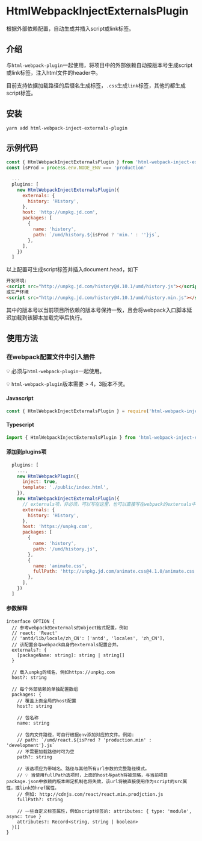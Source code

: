 # HtmlWebpackInjectExternalsPlugin

根据外部依赖配置，自动生成并插入script或link标签。

## 介绍

与`html-webpack-plugin`一起使用，将项目中的外部依赖自动按版本号生成script或link标签，注入html文件的header中。

目前支持依据加载路径的后缀名生成标签，`.css`生成`link`标签，其他的都生成script标签。

## 安装

```
yarn add html-webpack-inject-externals-plugin
```

## 示例代码

```javascript
const { HtmlWebpackInjectExternalsPlugin } from 'html-webpack-inject-externals-plugin'
const isProd = process.env.NODE_ENV === 'production'

  ...
  plugins: [
    new HtmlWebpackInjectExternalsPlugin({
      externals: {
        history: 'History',
      },
      host: 'http://unpkg.jd.com',
      packages: [
        {
          name: 'history',
          path: `/umd/history.${isProd ? 'min.' : ''}js`,
        },
      ],
    })
  ]
```

以上配置可生成script标签并插入document.head，如下

```html
开发环境:
<script src="http://unpkg.jd.com/history@4.10.1/umd/history.js"></script>
或生产环境
<script src="http://unpkg.jd.com/history@4.10.1/umd/history.min.js"></script>
```

其中的版本号以当前项目所依赖的版本号保持一致，且会将webpack入口脚本延迟加载到该脚本加载完毕后执行。

## 使用方法

### 在webpack配置文件中引入插件

💡 必须与`html-webpack-plugin`一起使用。

💡 `html-webpack-plugin`版本需要 > 4，3版本不灵。

#### Javascript

```javascript
const { HtmlWebpackInjectExternalsPlugin } = require('html-webpack-inject-externals-plugin')
```

#### Typescript

```typescript
import { HtmlWebpackInjectExternalsPlugin } from 'html-webpack-inject-externals-plugin'
```

#### 添加到plugins项

```javascript
  plugins: [
    ...,
    new HtmlWebpackPlugin({
      inject: true,
      template: './public/index.html',
    }),
    new HtmlWebpackInjectExternalsPlugin({
      // externals项，非必须，可以写在这里，也可以直接写在webpack的externals中。
      externals: {
        history: 'History',
      },
      host: 'https://unpkg.com',
      packages: [
        {
          name: 'history',
          path: '/umd/history.js',
        },
        {
          name: 'animate.css',
          fullPath: 'http://unpkg.jd.com/animate.css@4.1.0/animate.css',
        },
      ],
    })
  ]
```

#### 参数解释

```
interface OPTION {
  // 参考webpack的externals的object格式配置，例如
  // react: 'React'
  // 'antd/lib/locale/zh_CN': ['antd', 'locales', 'zh_CN'],
  // 该配置会与webpack自身的externals配置合并。
  externals?: {
    [packageName: string]: string | string[]
  }

  // 载入unpkg的域名，例如https://unpkg.com
  host?: string

  // 每个外部依赖的单独配置数组
  packages: {
    // 覆盖上面全局的host配置
    host?: string

    // 包名称
    name: string

    // 包内文件路径，可自行根据env添加对应的文件。例如:
    // path: `/umd/react.${isProd ? 'production.min' : 'development'}.js`
    // 不需要加载路径时可为空
    path?: string

    // 该选项应为带域名、路径与其他所有url参数的完整路径模式。
    // 💡 当使用fullPath选项时，上面的host与path将被忽略，与当前项目package.json中依赖的版本绑定机制也将失效，该url将被直接使用作为script的src属性，或link的href属性。
    // 例如: http://cdnjs.com/react/react.min.prodjction.js
    fullPath?: string

    // 一些自定义标签属性，例如script标签的: attributes: { type: 'module', async: true }
    attributes?: Record<string, string | boolean>
  }[]
}
```
